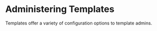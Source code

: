 # Administering Templates

Templates offer a variety of configuration options to template admins.

<children>
</children>

